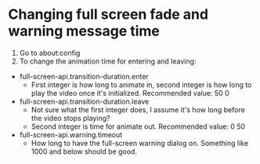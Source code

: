 # Changing full screen fade and warning message time

1. Go to about:config
2. To change the animation time for entering and leaving:
  - full-screen-api.transition-duration.enter
    - First integer is how long to animate in, second integer is how long to play the video once it's initialized. Recommended value: 50 0
  - full-screen-api.transition-duration.leave
    - Not sure what the first integer does, I assume it's how long before the video stops playing?
    - Second integer is time for animate out. Recommended value: 0 50
  - full-screen-api.warning.timeout
    - How long to have the full-screen warning dialog on. Something like 1000 and below should be good.
